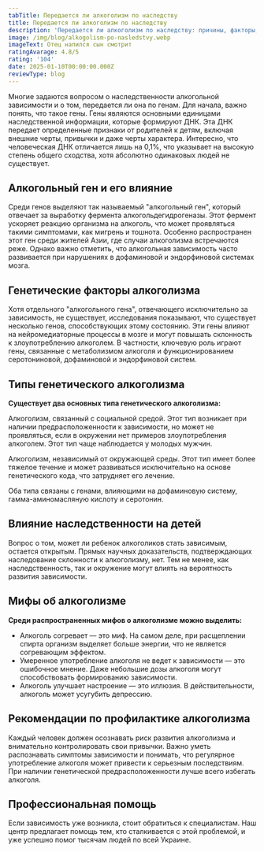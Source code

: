 ```yaml
---
tabTitle: Передается ли алкоголизм по наследству
title: Передается ли алкоголизм по наследству
description: 'Передается ли алкоголизм по наследству: причины, факторы, последствия'
image: /img/blog/alkogolism-po-nasledstvy.webp
imageText: Отец напился сын смотрит
ratingAvarage: 4.8/5
rating: '104'
date: 2025-01-10T00:00:00.000Z
reviewType: blog
---
```


Многие задаются вопросом о наследственности алкогольной зависимости и о том, передается ли она по генам. Для начала, важно понять, что такое гены. Гены являются основными единицами наследственной информации, которые формируют ДНК. Эта ДНК передает определенные признаки от родителей к детям, включая внешние черты, привычки и даже черты характера. Интересно, что человеческая ДНК отличается лишь на 0,1%, что указывает на высокую степень общего сходства, хотя абсолютно одинаковых людей не существует.

## Алкогольный ген и его влияние

Среди генов выделяют так называемый "алкогольный ген", который отвечает за выработку фермента алкогольдегидрогеназы. Этот фермент ускоряет реакцию организма на алкоголь, что может проявляться такими симптомами, как мигрень и тошнота. Особенно распространен этот ген среди жителей Азии, где случаи алкоголизма встречаются реже. Однако важно отметить, что алкогольная зависимость часто развивается при нарушениях в дофаминовой и эндорфиновой системах мозга.

## Генетические факторы алкоголизма

Хотя отдельного "алкогольного гена", отвечающего исключительно за зависимость, не существует, исследования показывают, что существует несколько генов, способствующих этому состоянию. Эти гены влияют на нейромедиаторные процессы в мозге и могут повышать склонность к злоупотреблению алкоголем. В частности, ключевую роль играют гены, связанные с метаболизмом алкоголя и функционированием серотониновой, дофаминовой и эндорфиновой систем.

## Типы генетического алкоголизма

**Существует два основных типа генетического алкоголизма:**

Алкоголизм, связанный с социальной средой. Этот тип возникает при наличии предрасположенности к зависимости, но может не проявляться, если в окружении нет примеров злоупотребления алкоголем. Этот тип чаще наблюдается у молодых мужчин.

Алкоголизм, независимый от окружающей среды. Этот тип имеет более тяжелое течение и может развиваться исключительно на основе генетического кода, что затрудняет его лечение.

Оба типа связаны с генами, влияющими на дофаминовую систему, гамма-аминомасляную кислоту и серотонин.

## Влияние наследственности на детей

Вопрос о том, может ли ребенок алкоголиков стать зависимым, остается открытым. Прямых научных доказательств, подтверждающих наследование склонности к алкоголизму, нет. Тем не менее, как наследственность, так и окружение могут влиять на вероятность развития зависимости.

## Мифы об алкоголизме

**Среди распространенных мифов о алкоголизме можно выделить:**

* Алкоголь согревает — это миф. На самом деле, при расщеплении спирта организм выделяет больше энергии, что не является согревающим эффектом.
* Умеренное употребление алкоголя не ведет к зависимости — это ошибочное мнение. Даже небольшие дозы алкоголя могут способствовать формированию зависимости.
* Алкоголь улучшает настроение — это иллюзия. В действительности, алкоголь может усугубить депрессию.

## Рекомендации по профилактике алкоголизма

Каждый человек должен осознавать риск развития алкоголизма и внимательно контролировать свои привычки. Важно уметь распознавать симптомы зависимости и понимать, что регулярное употребление алкоголя может привести к серьезным последствиям. При наличии генетической предрасположенности лучше всего избегать алкоголя.

## Профессиональная помощь

Если зависимость уже возникла, стоит обратиться к специалистам. Наш центр предлагает помощь тем, кто сталкивается с этой проблемой, и уже успешно помог тысячам людей по всей Украине.
